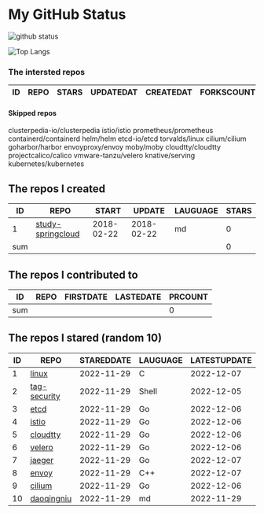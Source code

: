 # My GitHub Status

<img src="https://github-readme-stats-1.yihong0618.vercel.app/api?username=daoqingniu&show_icons=true&&&hide_title=true&count_private=true" alt="github status" />

![Top Langs](https://github-readme-stats-1.yihong0618.vercel.app/api/top-langs/?username=daoqingniu&layout=compact)

<!--START_SECTION:github_repos-->
### The intersted repos
| ID | REPO | STARS | UPDATEDAT | CREATEDAT | FORKSCOUNT | DESCRIPTIONS |
|----|------|-------|-----------|-----------|------------|--------------|



#### Skipped repos
clusterpedia-io/clusterpedia
istio/istio
prometheus/prometheus
containerd/containerd
helm/helm
etcd-io/etcd
torvalds/linux
cilium/cilium
goharbor/harbor
envoyproxy/envoy
moby/moby
cloudtty/cloudtty
projectcalico/calico
vmware-tanzu/velero
knative/serving
kubernetes/kubernetes<!--END_SECTION:github_repos-->

<!--START_SECTION:my_github-->
## The repos I created
| ID  |                                 REPO                                 |   START    |   UPDATE   | LAUGUAGE | STARS |
|-----|----------------------------------------------------------------------|------------|------------|----------|-------|
|   1 | [study-springcloud](https://github.com/daoqingniu/study-springcloud) | 2018-02-22 | 2018-02-22 | md       |     0 |
| sum |                                                                      |            |            |          |     0 |

## The repos I contributed to
| ID  | REPO | FIRSTDATE | LASTEDATE | PRCOUNT |
|-----|------|-----------|-----------|---------|
| sum |      |           |           |       0 |

## The repos I stared (random 10)
| ID |                          REPO                          | STAREDDATE | LAUGUAGE | LATESTUPDATE |
|----|--------------------------------------------------------|------------|----------|--------------|
|  1 | [linux](https://github.com/torvalds/linux)             | 2022-11-29 | C        | 2022-12-07   |
|  2 | [tag-security](https://github.com/cncf/tag-security)   | 2022-11-29 | Shell    | 2022-12-05   |
|  3 | [etcd](https://github.com/etcd-io/etcd)                | 2022-11-29 | Go       | 2022-12-06   |
|  4 | [istio](https://github.com/istio/istio)                | 2022-11-29 | Go       | 2022-12-06   |
|  5 | [cloudtty](https://github.com/cloudtty/cloudtty)       | 2022-11-29 | Go       | 2022-12-06   |
|  6 | [velero](https://github.com/vmware-tanzu/velero)       | 2022-11-29 | Go       | 2022-12-06   |
|  7 | [jaeger](https://github.com/jaegertracing/jaeger)      | 2022-11-29 | Go       | 2022-12-07   |
|  8 | [envoy](https://github.com/envoyproxy/envoy)           | 2022-11-29 | C++      | 2022-12-07   |
|  9 | [cilium](https://github.com/cilium/cilium)             | 2022-11-29 | Go       | 2022-12-06   |
| 10 | [daoqingniu](https://github.com/daoqingniu/daoqingniu) | 2022-11-29 | md       | 2022-11-29   |

<!--END_SECTION:my_github-->
